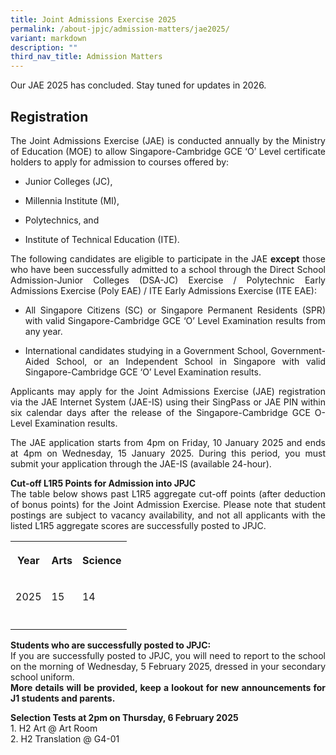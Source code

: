```yaml
---
title: Joint Admissions Exercise 2025
permalink: /about-jpjc/admission-matters/jae2025/
variant: markdown
description: ""
third_nav_title: Admission Matters
---
```

<div align="justify">

<p> Our JAE 2025 has concluded. Stay tuned for updates in 2026. </p>
	
<h2>Registration</h2><p></p><p>The Joint Admissions Exercise (JAE) is conducted annually by the Ministry of Education (MOE) to allow Singapore-Cambridge GCE ‘O’ Level certificate holders to apply for admission to courses offered by:</p><ul data-tight="true" class="tight"><li><p>Junior Colleges (JC),</p></li><li><p>Millennia Institute (MI),</p></li><li><p>Polytechnics, and</p></li><li><p>Institute of Technical Education (ITE).</p></li></ul>


<p>The following candidates are eligible to participate in the JAE&nbsp;<strong>except</strong>&nbsp;those who have been successfully admitted to a school through the Direct School Admission-Junior Colleges (DSA-JC) Exercise / Polytechnic Early Admissions Exercise (Poly EAE) / ITE Early Admissions Exercise (ITE EAE):</p><ul data-tight="true" class="tight"><li><p>All Singapore Citizens (SC) or Singapore Permanent Residents (SPR) with valid Singapore-Cambridge GCE ‘O’ Level Examination results from any year.</p></li><li><p>International candidates studying in a Government School, Government-Aided School, or an Independent School in Singapore with valid Singapore-Cambridge GCE ‘O’ Level Examination results.</p></li></ul>
	
<p>Applicants may apply for the Joint Admissions Exercise (JAE) registration via the JAE Internet System (JAE-IS) using their SingPass or JAE PIN within six calendar days after the release of the Singapore-Cambridge GCE O-Level Examination results.</p>
<p>The JAE application starts from 4pm on Friday, 10 January 2025 and ends at 4pm on Wednesday, 15 January 2025. During this period, you must submit your application through the JAE-IS (available 24-hour).
</p>

<p><b>Cut-off L1R5 Points for Admission into JPJC</b><br>
The table below shows past L1R5 aggregate cut-off points (after deduction of bonus points) for the Joint Admission Exercise. Please note that student postings are subject to vacancy availability, and not all applicants with the listed L1R5 aggregate scores are successfully posted to JPJC.

<table><tbody><tr><th rowspan="1" colspan="1"><p>Year</p></th><th rowspan="1" colspan="1"><p>Arts</p></th><th rowspan="1" colspan="1"><p>Science</p></th></tr><tr><td rowspan="1" colspan="1"><p>2025</p></td><td rowspan="1" colspan="1"><p>15</p></td><td rowspan="1" colspan="1"><p>14</p></td></tr><tr><td rowspan="1" colspan="1"><p></p></td><td rowspan="1" colspan="1"><p></p></td><td rowspan="1" colspan="1"><p></p></td></tr></tbody></table>

</p><p><b>Students who are successfully posted to JPJC:</b><br>
If you are successfully posted to JPJC, you will need to report to the school on the morning of Wednesday, 5 February 2025, dressed in your secondary school uniform. <br>
<b>	More details will be provided, keep a lookout for new announcements for J1 students and parents.</b><br>

</p><p><b>Selection Tests at 2pm on Thursday, 6 February 2025</b><br>
1.	H2 Art @ Art Room<br> 
2.	H2 Translation @ G4-01
	
	
	
	
	
	
	
	
	
	
	
	
	
	
	
	
	
</p></div>	
<p hidden="">Please visit&nbsp;<a href="https://www.moe.gov.sg/post-secondary/admissions/jae" rel="noopener noreferrer nofollow" target="_blank">MOE Admissions</a>&nbsp;website&nbsp;for more information.</p>